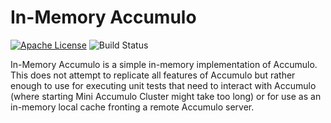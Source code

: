 # In-Memory Accumulo

[![Apache License][li]][ll] ![Build Status](https://github.com/NationalSecurityAgency/datawave-in-memory-accumulo/workflows/Tests/badge.svg)

In-Memory Accumulo is a simple in-memory implementation of Accumulo.
This does not attempt to replicate all features of Accumulo but rather
enough to use for executing unit tests that need to interact with
Accumulo (where starting Mini Accumulo Cluster might take too long) or
for use as an in-memory local cache fronting a remote Accumulo server.

[li]: http://img.shields.io/badge/license-ASL-blue.svg
[ll]: https://www.apache.org/licenses/LICENSE-2.0